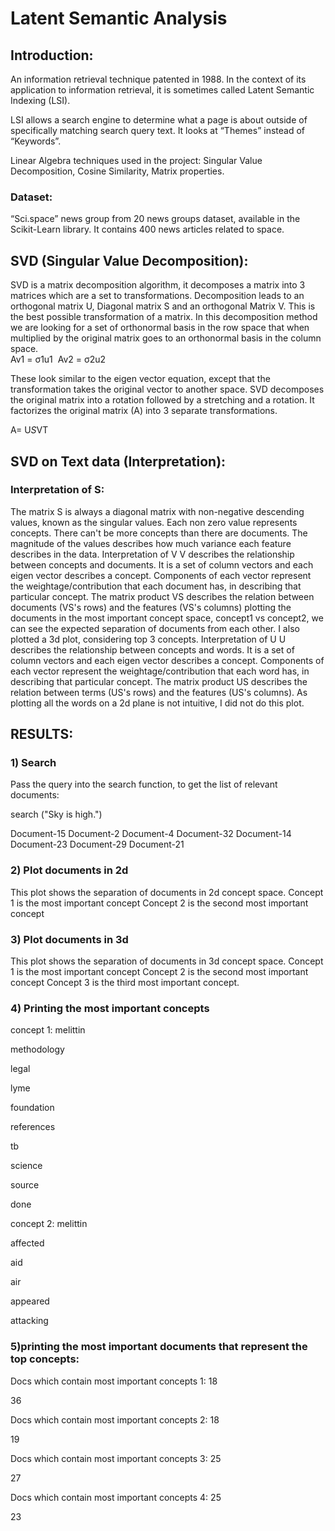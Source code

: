 # Latent Semantic Analysis

## Introduction:

An information retrieval technique patented in 1988. In the context of its application to information retrieval, it is sometimes called Latent Semantic Indexing (LSI).

 LSI allows a search engine to determine what a page is about outside of specifically matching search query text. It looks at  “Themes” instead of “Keywords”.

Linear Algebra techniques used in the project: Singular Value Decomposition, Cosine Similarity, Matrix properties.

### Dataset: 

“Sci.space” news group from 20 news groups dataset, available in the Scikit-Learn library. It contains 400 news articles related to space. 


## SVD (Singular Value Decomposition):

SVD is a matrix decomposition algorithm, it decomposes a matrix into 3 matrices which are a set to transformations. Decomposition leads to an orthogonal matrix U, Diagonal matrix S and an orthogonal Matrix V. This is the best possible transformation of a matrix.
In this decomposition method we are looking for a set of orthonormal basis in the row space that when multiplied by the original matrix goes to an orthonormal basis in the column space.  
Av1 = σ1u1 
Av2 = σ2u2 

These look similar to the eigen vector equation, except that the transformation takes the original vector to another space.
SVD decomposes the original matrix into a rotation followed by a stretching and a rotation. It factorizes the original matrix (A) into 3 separate transformations.

A= U*S*VT

## SVD on Text data (Interpretation):

### Interpretation of S:
The matrix S is always a diagonal matrix with non-negative descending values, known as the singular values.
Each non zero value represents concepts. There can't be more concepts than there are documents. The magnitude of the values describes how much variance each feature describes in the data.
Interpretation of V
V describes the relationship between concepts and documents. It is a set of column vectors and each eigen vector describes a concept. Components of each vector represent the weightage/contribution that each document has, in describing that particular concept.
The matrix product VS describes the relation between documents (VS's rows) and the features (VS's columns)
plotting the documents in the most important concept space, concept1 vs concept2, we can see the expected separation of documents from each other. I also plotted a 3d plot, considering top 3 concepts.
Interpretation of U
U describes the relationship between concepts and words. It is a set of column vectors and each eigen vector describes a concept. Components of each vector represent the weightage/contribution that each word has, in describing that particular concept.
The matrix product US describes the relation between terms (US's rows) and the features (US's columns). As plotting all the words on a 2d plane is not intuitive, I did not do this plot.


## RESULTS: 
### 1)	Search 

Pass the query into the search function, to get the list of relevant documents:

search ("Sky is high.")

Document-15
Document-2
Document-4
Document-32
Document-14
Document-23
Document-29
Document-21


### 2)	Plot documents in 2d


This plot shows the separation of documents in 2d concept space.
Concept 1 is the most important concept
Concept 2 is the second most important concept

### 3)	Plot documents in 3d

This plot shows the separation of documents in 3d concept space.
Concept 1 is the most important concept
Concept 2 is the second most important concept
Concept 3 is the third most important concept.

### 4)	Printing the most important concepts
 concept 1:
melittin
 
methodology
 
legal
 
lyme
 
foundation
 
references
 
tb
 
science
 
source
 
done
 
concept 2:
melittin
 
affected
 
aid
 
air
 
appeared
 
attacking


### 5)printing the most important documents that represent the top   concepts:

Docs which contain most important concepts 1:
18
 
36
 
Docs which contain most important concepts 2:
18
 
19
 
Docs which contain most important concepts 3:
25
 
27
 
Docs which contain most important concepts 4:
25
 
23
